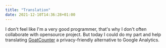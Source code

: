 ```yaml
---
title: "Translation"
date: 2021-12-10T14:36:28+01:00
---
```


I don't feel like I'm a very good programmer, that's why I don't often collaborate with opensource project.
But today I could do my part and help translating [GoatCounter](goatcounter.com) a privacy-friendly alternative to Google Analytics.

